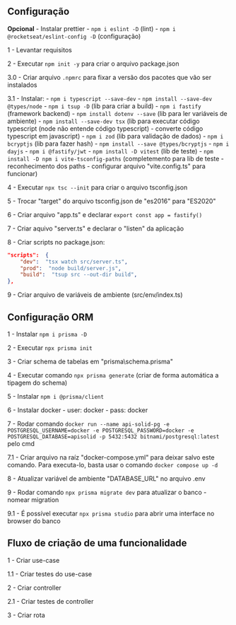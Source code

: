 ## Configuração

**Opcional**
    - Instalar prettier
    - `npm i eslint -D` (lint)
    - `npm i @rocketseat/eslint-config -D` (configuração)

1 - Levantar requisitos

2 - Executar `npm init -y` para criar o arquivo package.json

3.0 - Criar arquivo `.npmrc` para fixar a versão dos pacotes que vão ser instalados

3.1 - Instalar:
    - `npm i typescript --save-dev`
    - `npm install --save-dev @types/node`
    - `npm i tsup -D` (lib para criar a build)
    - `npm i fastify` (framework backend)
    - `npm install dotenv --save` (lib para ler variáveis de ambiente)
    - `npm install --save-dev tsx` (lib para executar código typescript (node não entende código typescript) - converte código typescript em javascript)
    - `npm i zod` (lib para validação de dados)
    - `npm i bcryptjs` (lib para fazer hash)
    - `npm install --save @types/bcryptjs` 
    - `npm i dayjs` 
    - `npm i @fastify/jwt` 
    - `npm install -D vitest` (lib de teste) 
    - `npm install -D npm i vite-tsconfig-paths` (completemento para lib de teste - reconhecimento dos paths - configurar arquivo "vite.config.ts" para funcionar)

4 - Executar `npx tsc --init` para criar o arquivo tsconfig.json

5 - Trocar "target" do arquivo tsconfig.json de "es2016" para "ES2020"

6 - Criar arquivo "app.ts" e declarar `export const app = fastify()`

7 - Criar aquivo "server.ts" e declarar o "listen" da aplicação 

8 - Criar scripts no package.json:
```json
"scripts":  {
	"dev":  "tsx watch src/server.ts",
	"prod":  "node build/server.js",
	"build":  "tsup src --out-dir build",
},
```

9 - Criar arquivo de variáveis de ambiente (src/env/index.ts)

## Configuração ORM

1 - Instalar `npm i prisma -D`

2 - Executar `npx prisma init`

3 - Criar schema de tabelas em "prisma\schema.prisma"

4 - Executar comando `npx prisma generate` (criar de forma automática a tipagem do schema)

5 - Instalar `npm i @prisma/client`

6 - Instalar docker
    - user: docker
    - pass: docker

7 - Rodar comando `docker run --name api-solid-pg -e POSTGRESQL_USERNAME=docker -e POSTGRESQL_PASSWORD=docker -e POSTGRESQL_DATABASE=apisolid -p 5432:5432 bitnami/postgresql:latest` pelo cmd

7.1 - Criar arquivo na raíz "docker-compose.yml" para deixar salvo este comando. Para executa-lo, basta usar o comando `docker compose up -d`

8 - Atualizar variável de ambiente "DATABASE_URL" no arquivo .env

9 - Rodar comando `npx prisma migrate dev` para atualizar o banco
    - nomear migration

9.1 - É possível executar `npx prisma studio` para abrir uma interface no browser do banco



## Fluxo de criação de uma funcionalidade
1 - Criar use-case

1.1 - Criar testes do use-case

2 - Criar controller

2.1 - Criar testes de controller

3 - Criar rota
